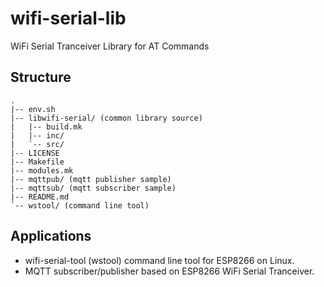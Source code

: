 # wifi-serial-lib
WiFi Serial Tranceiver Library for AT Commands

## Structure
```
.
|-- env.sh
|-- libwifi-serial/ (common library source)
|   |-- build.mk
|   |-- inc/
|   `-- src/
|-- LICENSE
|-- Makefile
|-- modules.mk
|-- mqttpub/ (mqtt publisher sample)
|-- mqttsub/ (mqtt subscriber sample)
|-- README.md
`-- wstool/ (command line tool)
```

## Applications
* wifi-serial-tool (wstool) command line tool for ESP8266 on Linux.
* MQTT subscriber/publisher based on ESP8266 WiFi Serial Tranceiver.

